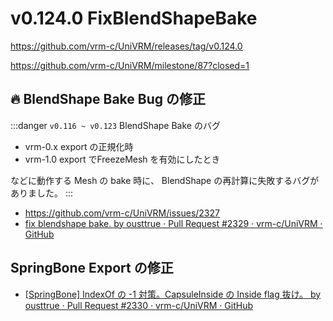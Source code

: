 # v0.124.0 FixBlendShapeBake

https://github.com/vrm-c/UniVRM/releases/tag/v0.124.0

https://github.com/vrm-c/UniVRM/milestone/87?closed=1

## 🔥 BlendShape Bake Bug の修正

:::danger `v0.116 ~ v0.123` BlendShape Bake のバグ

- vrm-0.x export の正規化時
- vrm-1.0 export でFreezeMesh を有効にしたとき

などに動作する Mesh の bake 時に、
BlendShape の再計算に失敗するバグがありました。
:::

- https://github.com/vrm-c/UniVRM/issues/2327
- [fix blendshape bake. by ousttrue · Pull Request #2329 · vrm-c/UniVRM · GitHub](https://github.com/vrm-c/UniVRM/pull/2329)

## SpringBone Export の修正

- [\[SpringBone\] IndexOf の -1 対策。CapsuleInside の Inside flag 抜け。 by ousttrue · Pull Request #2330 · vrm-c/UniVRM · GitHub](https://github.com/vrm-c/UniVRM/pull/2330)

